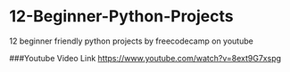 # 12-Beginner-Python-Projects
12 beginner friendly python projects by freecodecamp on youtube

###Youtube Video Link
https://www.youtube.com/watch?v=8ext9G7xspg